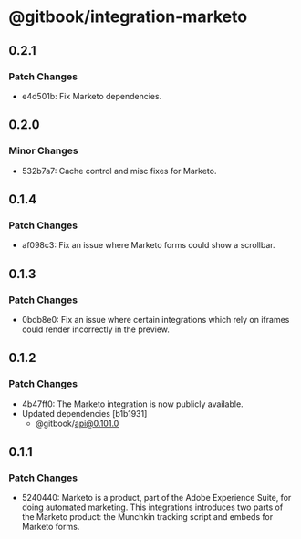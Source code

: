 # @gitbook/integration-marketo

## 0.2.1

### Patch Changes

- e4d501b: Fix Marketo dependencies.

## 0.2.0

### Minor Changes

- 532b7a7: Cache control and misc fixes for Marketo.

## 0.1.4

### Patch Changes

- af098c3: Fix an issue where Marketo forms could show a scrollbar.

## 0.1.3

### Patch Changes

- 0bdb8e0: Fix an issue where certain integrations which rely on iframes could render incorrectly in the preview.

## 0.1.2

### Patch Changes

- 4b47ff0: The Marketo integration is now publicly available.
- Updated dependencies [b1b1931]
    - @gitbook/api@0.101.0

## 0.1.1

### Patch Changes

- 5240440: Marketo is a product, part of the Adobe Experience Suite, for doing automated marketing. This integrations introduces two parts of the Marketo product: the Munchkin tracking script and embeds for Marketo forms.
